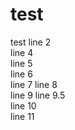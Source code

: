 # test
test
line 2  
line 4  
line 5  
line 6  
line 7 line 8  
line 9 line 9.5  
line 10  
line 11

